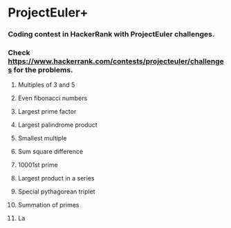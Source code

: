 # ProjectEuler+

### Coding contest in HackerRank with ProjectEuler challenges.

### Check https://www.hackerrank.com/contests/projecteuler/challenges for the problems.

 1. Multiples of 3 and 5
 
 2. Even fibonacci numbers
 
 3. Largest prime factor
 
 4. Largest palindrome product
 
 5. Smallest multiple
 
 6. Sum square difference
 
 7. 10001st prime
 
 8. Largest product in a series
 
 9. Special pythagorean triplet
 
 10. Summation of primes
 
 11. La
